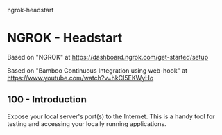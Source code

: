 ngrok-headstart
# NGROK - Headstart

Based on "NGROK" at https://dashboard.ngrok.com/get-started/setup

Based on "Bamboo Continuous Integration using web-hook" at https://www.youtube.com/watch?v=hkCI5EKWyHo

## 100 - Introduction

Expose your local server's port(s) to the Internet. This is a handy tool for testing and accessing your locally running applications.
